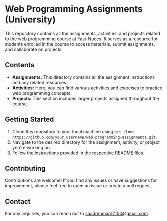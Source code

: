 # Web Programming Assignments (University)

This repository contains all the assignments, activities, and projects related to the web programming course at Fast-Nuces. It serves as a resource for students enrolled in the course to access materials, submit assignments, and collaborate on projects.

## Contents

- **Assignments:** This directory contains all the assignment instructions and any related resources.
- **Activities:** Here, you can find various activities and exercises to practice web programming concepts.
- **Projects:** This section includes larger projects assigned throughout the course.

## Getting Started

1. Clone this repository to your local machine using `git clone https://github.com/your_username/web-programming-assignments.git`.
2. Navigate to the desired directory for the assignment, activity, or project you're working on.
3. Follow the instructions provided in the respective README files.

## Contributing

Contributions are welcome! If you find any issues or have suggestions for improvement, please feel free to open an issue or create a pull request. 


## Contact

For any inquiries, you can reach out to saadrehman17100@gmail.com.
